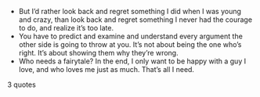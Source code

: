  - But I’d rather look back and regret something I did when I was young and crazy, than look back and regret something I never had the courage to do, and realize it’s too late.
 - You have to predict and examine and understand every argument the other side is going to throw at you. It’s not about being the one who’s right. It’s about showing them why they’re wrong.
 - Who needs a fairytale? In the end, I only want to be happy with a guy I love, and who loves me just as much. That’s all I need.

3 quotes